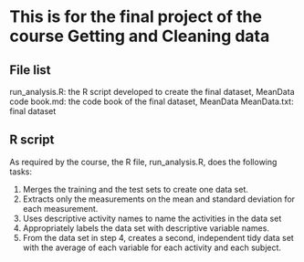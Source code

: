 # This is for the final project of the course Getting and Cleaning data


## File list
run_analysis.R: the R script developed to create the final dataset, MeanData
code book.md: the code book of the final dataset, MeanData
MeanData.txt: final dataset

## R script
As required by the course, the R file, run_analysis.R, does the following tasks:

1. Merges the training and the test sets to create one data set.
2. Extracts only the measurements on the mean and standard deviation for each measurement.
3. Uses descriptive activity names to name the activities in the data set
4. Appropriately labels the data set with descriptive variable names.
5. From the data set in step 4, creates a second, independent tidy data set with the average of each variable for each activity and each subject.